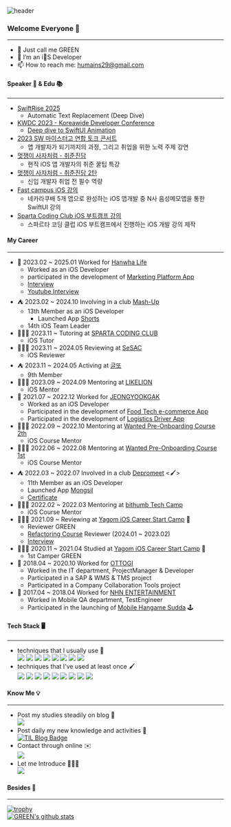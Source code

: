 ![header](https://capsule-render.vercel.app/api?type=soft&color=3CB371&height=150&section=header&text=GREEN&fontSize=70&animation=twinkling)

### Welcome Everyone 👋
***
- 🍏 Just call me GREEN
- 📱 I’m an iS Developer
- 📫 How to reach me: humains29@gmail.com

#### Speaker 📣 & Edu 📚
***
- [SwiftRise 2025](https://spartaswiftrise.oopy.io)
  - Automatic Text Replacement (Deep Dive)
- [KWDC 2023 - Koreawide Developer Conference](https://kwdc.dev)
  - [Deep dive to SwiftUI Animation](https://www.youtube.com/watch?v=86H8t0yNFA8&list=PLgMxIbiMmK_6hEwiRbTtVqmWCS8bIz5q2)
- [2023 SW 마이스터고 연합 토크 콘서트](https://www.etnews.com/20230826000118)
  - 앱 개발자가 되기까지의 과정, 그리고 취업을 위한 노력 주제 강연
- [멋쟁이 사자처럼 - 취준진담](https://www.youtube.com/watch?v=HkVYNJubrdk)
  - 현직 iOS 앱 개발자의 취준 꿀팁 특강
- [멋쟁이 사자처럼 - 취준진담 2탄](https://www.youtube.com/watch?v=PwRq0tmX6ok)
  - 신입 개발자 취업 전 필수 역량
- [Fast campus iOS 강의](https://fastcampus.co.kr/dev_online_ios)
  - 네카라쿠배 5개 앱으로 완성하는 iOS 앱개발 중 N사 음성메모앱을 통한 SwiftUI 강의
- [Sparta Coding Club iOS 부트캠프 강의](https://nbcamp.spartacodingclub.kr/ios)
  - 스파르타 코딩 클럽 iOS 부트캠프에서 진행하는 iOS 개발 강의 제작

#### My Career
***
- 🏢 2023.02 ~ 2025.01 Worked for [Hanwha Life](https://www.hanwhalife.com)
  - Worked as an iOS Developer
  - participated in the development of [Marketing Platform App](https://apps.apple.com/kr/app/lifeplus-tribes/id1631958069)
  - [Interview](https://www.lifentalk.com/2474)
  - [Youtube Interview](https://www.youtube.com/watch?v=eX10-rvUctg)
- ⛺️ 2023.02 ~ 2024.10 Involving in a club [Mash-Up](https://mash-up.kr)
  - 13th Member as an iOS Developer
    - Launched App [Shorts](https://apps.apple.com/kr/app/%EC%88%8F%EC%8A%A4-short-news/id6447816671)
  - 14th iOS Team Leader
- 🧑🏻‍💻 2023.11 ~ Tutoring at [SPARTA CODING CLUB](https://nbcamp.spartacodingclub.kr/?utm_source=google&utm_medium=bs&utm_campaign=nbcamp&utm_content=brand&utm_term=스파르타코딩클럽국비&gcl_keyword=스파르타코딩클럽국비&gcl_network=g&gad_source=1&gclid=Cj0KCQiA3uGqBhDdARIsAFeJ5r0oCWxZ3HG-JgELgEhKyWp3pA5uNPoT3R6QXveDPsXRlQUxJknxk8caAkVkEALw_wcB)
  - iOS Tutor
- 🧑🏻‍💻 2023.11 ~ 2024.05 Reviewing at [SeSAC](https://sesac.seoul.kr/course/active/detail.do?courseActiveSeq=1629&srchCategoryTypeCd=&courseMasterSeq=361&currentMenuId=900002024)
  - iOS Reviewer
- ⛺️ 2023.11 ~ 2024.05 Activing at [글또](https://www.notion.so/ac5b18a482fb4df497d4e8257ad4d516)
  - 9th Member
- 🧑🏻‍💻 2023.09 ~ 2024.09 Mentoring at [LIKELION](https://techit.education/school/kdt-ios-3rd)
  - iOS Mentor
- 🏢 2021.07 ~ 2022.12 Worked for [JEONGYOOKGAK](https://www.jeongyookgak.com/index)
  - Worked as an iOS Developer
  - Participated in the development of [Food Tech e-commerce App](https://apps.apple.com/kr/app/정육각-언제나-초신선/id1490984523?l=en)
  - Participated in the development of [Logistics Driver App](https://apps.apple.com/kr/app/정육각-런즈/id1544435627)
- 🧑🏻‍💻 2022.09 ~ 2022.10 Mentoring at [Wanted Pre-Onboarding Course 2th](https://www.wanted.co.kr/events/pre_ob_ios_2)   
  - iOS Course Mentor
- 🧑🏻‍💻 2022.06 ~ 2022.08 Mentoring at [Wanted Pre-Onboarding Course 1st](https://www.wanted.co.kr/events/pre_ob_ios_1)   
  - iOS Course Mentor
- ⛺️ 2022.03 ~ 2022.07 Involved in a club [Depromeet](https://www.depromeet.com) <🖌>
  - 11th Member as an iOS Developer
  - Launched App [Mongsil](https://apps.apple.com/kr/app/%EB%AA%BD%EC%8B%A4-mong-seal/id1622154270)  
  - [Certificate](https://github.com/GREENOVER/GREENOVER/files/9042265/depromeet_certificate.pdf)   
- 🧑🏻‍💻 2022.02 ~ 2022.03 Mentoring at [bithumb Tech Camp](https://www.yagom-academy.kr/bithumb-tech-camp) 
  - iOS Course Mentor
- 🧑🏻‍💻 2021.09 ~ Reviewing at [Yagom iOS Career Start Camp](https://www.yagom-academy.kr/about) 🐻
  - Reviewer GREEN
  - [Refactoring Course](https://www.yagom-academy.kr/refactoring-ios) Reviewer (2024.01 ~ 2023.02)
  - [Interview](https://www.yagom-academy.kr/blog/32)
- 🧑🏻‍💻 2020.11 ~ 2021.04 Studied at [Yagom iOS Career Start Camp](https://www.yagom-academy.kr/about) 🐻
  - 1st Camper GREEN
- 🏢 2018.04 ~ 2020.10 Worked for [OTTOGI](http://ottogi.co.kr/main/main.asp) 
  - Worked in the IT department, ProjectManager & Developer
  - Participated in a SAP & WMS & TMS project
  - Participated in a Company Collaboration Tools project
- 🏢 2017.04 ~ 2018.04 Worked for [NHN ENTERTAINMENT](https://www.nhn.com/ko/index.nhn)
  - Worked in Mobile QA department, TestEngineer
  - Participated in the launching of [Mobile Hangame Sudda](https://apps.apple.com/kr/app/한게임-섯다/id1471942989) 🕹 
 
#### Tech Stack 🖥
***
- techniques that I usually use 🍎 <br>
 <img src="https://img.shields.io/badge/iOS-000000?style=flat-square&logoColor=white"/></a> <img src="https://img.shields.io/badge/Swift-FA7343?style=flat-square&logoColor=white"/></a> <img src="https://img.shields.io/badge/Git-F05032?style=flat-square&logoColor=white"/></a> <img src="https://img.shields.io/badge/GitHub-181717?style=flat-square&logoColor=white"/></a> <img src="https://img.shields.io/badge/Heroku-430098?style=flat-square&logoColor=white"/></a> <img src="https://img.shields.io/badge/JSON-000000?style=flat-square&logoColor=white"/> <img src="https://img.shields.io/badge/ReactiveX-B7178C?style=flat-square&logoColor=white"/> <img src="https://img.shields.io/badge/Firebase-FFCA28?style=flat-square&logoColor=white"/>
- techniques that I've used at least once 🖌 <br>
<img src="https://img.shields.io/badge/Java-007396?style=flat-square&logoColor=white"/></a> <img src="https://img.shields.io/badge/C-A8B9CC?style=flat-square&logoColor=white"/></a> <img src="https://img.shields.io/badge/C++-00599C?style=flat-square&logoColor=white"/></a> <img src="https://img.shields.io/badge/HTML5-E34F26?style=flat-square&logoColor=white"/></a> <img src="https://img.shields.io/badge/CSS3-1572B6?style=flat-square&logoColor=white"/></a> <img src="https://img.shields.io/badge/JavaScript-F7DF1E?style=flat-square&logoColor=white"/></a> <img src="https://img.shields.io/badge/MySQL-4479A1?style=flat-square&logoColor=white"/></a> <img src="https://img.shields.io/badge/PostgreSQL-336791?style=flat-square&logoColor=white"/></a> <img src="https://img.shields.io/badge/Vapor-0D0D0D?style=flat-square&logoColor=white"/>


#### Know Me 💡
***
- Post my studies steadily on blog 📝 <br>
<a href="https://green1229.tistory.com"><img src="https://img.shields.io/badge/Tech%20Blog-11B48A?style=flat-square&logo=Vimeo&logoColor=white&link=https://green1229.tistory.com"/></a>
- Post daily my new knowledge and activities 📖 <br>
[![TIL Blog Badge](http://img.shields.io/badge/-Today%20I%20Learned-181717?style=flat-square&logo=github&link=https://github.com/GREENOVER/Today-I-Learned/)](https://github.com/GREENOVER/Today-I-Learned)
- Contact through online ✉️ <br>
<a href="mailto:humains29@gmail.com"><img src="https://img.shields.io/badge/Gmail-d14836?style=flat-square&logo=Gmail&logoColor=white&link=humains29@gmail.com"/></a>
- Let me Introduce 🙋🏻‍♂️<br>
<a href="https://forest-comet-847.notion.site/118f3751db6880bcbd3deb4beef86c03"><img src="https://img.shields.io/badge/Notion-000000?style=flat-square&logoColor=white&link=https://www.notion.so/iOS-b4fe80a05c014a5295b336ad8aa3b134"/></a>


#### Besides 💾
***
[![trophy](https://github-profile-trophy.vercel.app/?username=GREENOVER&row=1&column=7&no-frame=true)](https://github.com/ryo-ma/github-profile-trophy)
</br>
[![GREEN's github stats](https://github-readme-stats.vercel.app/api?username=GREENOVER)](https://github.com/GREENOVER/)
